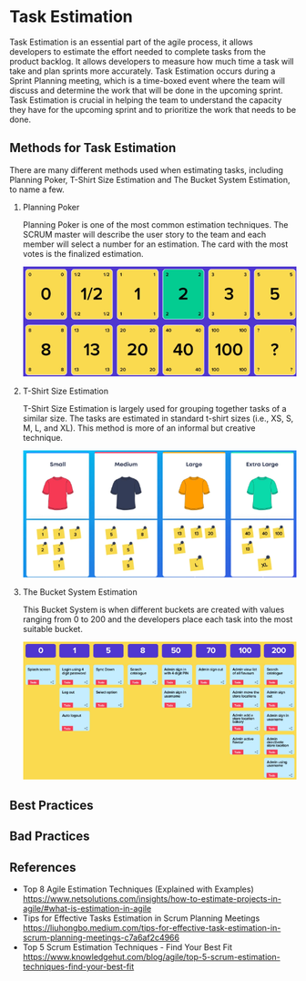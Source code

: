 # Task Estimation
Task Estimation is an essential part of the agile process, it allows developers to estimate the effort needed to complete tasks from the product backlog. It allows developers to measure how much time a task will take and plan sprints more accurately. Task Estimation occurs during a Sprint Planning meeting, which is a time-boxed event where the team will discuss and determine the work that will be done in the upcoming sprint. Task Estimation is crucial in helping the team to understand the capacity they have for the upcoming sprint and to prioritize the work that needs to be done.

## Methods for Task Estimation
There are many different methods used when estimating tasks, including Planning Poker, T-Shirt Size Estimation and The Bucket System Estimation, to name a few. 

1. Planning Poker 
    
    Planning Poker is one of the most common estimation techniques. The SCRUM master will describe the user story to the team and each member will select a number for an estimation. The card with the most votes is the finalized estimation. 

    ![Planning Poker Image](../images/planning_poker_estimation.png)

2. T-Shirt Size Estimation

    T-Shirt Size Estimation is largely used for grouping together tasks of a similar size. The tasks are estimated in standard t-shirt sizes (i.e., XS, S, M, L, and XL). This method is more of an informal but creative technique.

    ![T-Shirt Size Estimation Image](../images/t-shirt_size_estimation.png)

3. The Bucket System Estimation

    This Bucket System is when different buckets are created with values ranging from 0 to 200 and the developers place each task into the most suitable bucket. 

    ![The Bucket System Estimation Image](../images/bucket_system_estimation.png)

## Best Practices

## Bad Practices

## References
- Top 8 Agile Estimation Techniques (Explained with Examples) https://www.netsolutions.com/insights/how-to-estimate-projects-in-agile/#what-is-estimation-in-agile 
- Tips for Effective Tasks Estimation in Scrum Planning Meetings https://liuhongbo.medium.com/tips-for-effective-task-estimation-in-scrum-planning-meetings-c7a6af2c4966
- Top 5 Scrum Estimation Techniques - Find Your Best Fit https://www.knowledgehut.com/blog/agile/top-5-scrum-estimation-techniques-find-your-best-fit 
